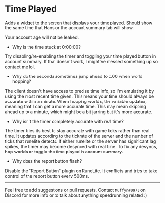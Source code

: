 # Time Played
Adds a widget to the screen that displays your time played. Should show the same time that Hans or the account summary tab will show.

Your account age will not be leaked.

* Why is the time stuck at 0:00:00?

Try disabling/re-enabling the timer and toggling your time played button in account summary. If that doesn't work, I might've messed something up so contact me lol.

* Why do the seconds sometimes jump ahead to x:00 when world hopping?

The client doesn't have access to precise time info, so I'm emulating it by using the most recent time given. This means your time should always be accurate within a minute. When hopping worlds, the variable updates, meaning that I can get a more accurate time. This may mean skipping ahead up to a minute, which might be a bit jarring but it's more accurate.

* Why isn't the timer completely accurate with real time?

The timer tries its best to stay accurate with game ticks rather than real time. It updates according to the tickrate of the server and the number of ticks that runelite detects. If either runelite or the server has significant lag spikes, the timer may become desynced with real time. To fix any desyncs, hop worlds or toggle the time played in account summary.

* Why does the report button flash?

Disable the "Report Button" plugin on RuneLite. It conflicts and tries to take control of the report button every 500ms.

---
Feel free to add suggestions or pull requests. Contact `Muffyn#0971` on Discord for more info or to talk about anything speedrunning related :)